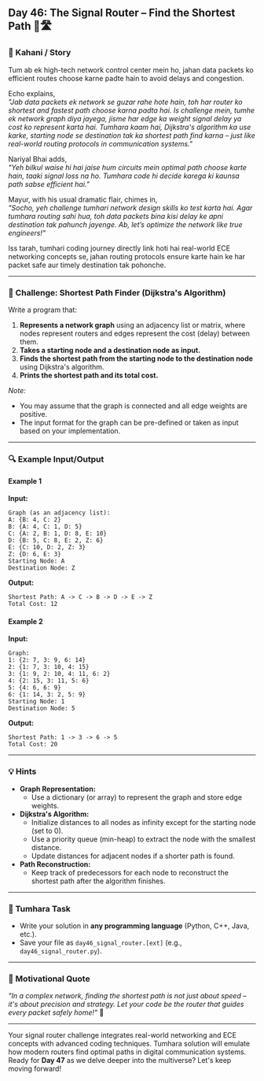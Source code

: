 ## **Day 46: The Signal Router – Find the Shortest Path** 📡🛣️

### **📜 Kahani / Story**  
Tum ab ek high-tech network control center mein ho, jahan data packets ko efficient routes choose karne padte hain to avoid delays and congestion.  
  
Echo explains,  
*"Jab data packets ek network se guzar rahe hote hain, toh har router ko shortest and fastest path choose karna padta hai. Is challenge mein, tumhe ek network graph diya jayega, jisme har edge ka weight signal delay ya cost ko represent karta hai. Tumhara kaam hai, Dijkstra's algorithm ka use karke, starting node se destination tak ka shortest path find karna – just like real-world routing protocols in communication systems."*

Nariyal Bhai adds,  
*"Yeh bilkul waise hi hai jaise hum circuits mein optimal path choose karte hain, taaki signal loss na ho. Tumhara code hi decide karega ki kaunsa path sabse efficient hai."*

Mayur, with his usual dramatic flair, chimes in,  
*"Socho, yeh challenge tumhari network design skills ko test karta hai. Agar tumhara routing sahi hua, toh data packets bina kisi delay ke apni destination tak pahunch jayenge. Ab, let’s optimize the network like true engineers!"*

Iss tarah, tumhari coding journey directly link hoti hai real-world ECE networking concepts se, jahan routing protocols ensure karte hain ke har packet safe aur timely destination tak pohonche.

---

### **🎯 Challenge: Shortest Path Finder (Dijkstra's Algorithm)**  
Write a program that:  
1. **Represents a network graph** using an adjacency list or matrix, where nodes represent routers and edges represent the cost (delay) between them.  
2. **Takes a starting node and a destination node as input.**  
3. **Finds the shortest path from the starting node to the destination node** using Dijkstra's algorithm.  
4. **Prints the shortest path and its total cost.**

*Note:*  
- You may assume that the graph is connected and all edge weights are positive.  
- The input format for the graph can be pre-defined or taken as input based on your implementation.

---

### **🔍 Example Input/Output**

#### **Example 1**  
**Input:**  
```
Graph (as an adjacency list):
A: {B: 4, C: 2}
B: {A: 4, C: 1, D: 5}
C: {A: 2, B: 1, D: 8, E: 10}
D: {B: 5, C: 8, E: 2, Z: 6}
E: {C: 10, D: 2, Z: 3}
Z: {D: 6, E: 3}
Starting Node: A
Destination Node: Z
```  
**Output:**  
```
Shortest Path: A -> C -> B -> D -> E -> Z
Total Cost: 12
```

#### **Example 2**  
**Input:**  
```
Graph:
1: {2: 7, 3: 9, 6: 14}
2: {1: 7, 3: 10, 4: 15}
3: {1: 9, 2: 10, 4: 11, 6: 2}
4: {2: 15, 3: 11, 5: 6}
5: {4: 6, 6: 9}
6: {1: 14, 3: 2, 5: 9}
Starting Node: 1
Destination Node: 5
```  
**Output:**  
```
Shortest Path: 1 -> 3 -> 6 -> 5
Total Cost: 20
```

---

### **💡 Hints**  
- **Graph Representation:**  
  - Use a dictionary (or array) to represent the graph and store edge weights.  
- **Dijkstra's Algorithm:**  
  - Initialize distances to all nodes as infinity except for the starting node (set to 0).  
  - Use a priority queue (min-heap) to extract the node with the smallest distance.  
  - Update distances for adjacent nodes if a shorter path is found.  
- **Path Reconstruction:**  
  - Keep track of predecessors for each node to reconstruct the shortest path after the algorithm finishes.

---

### **📝 Tumhara Task**  
- Write your solution in **any programming language** (Python, C++, Java, etc.).  
- Save your file as `day46_signal_router.[ext]` (e.g., `day46_signal_router.py`).

---

### **🌟 Motivational Quote**  
*"In a complex network, finding the shortest path is not just about speed – it's about precision and strategy. Let your code be the router that guides every packet safely home!"* 🚀

---

Your signal router challenge integrates real-world networking and ECE concepts with advanced coding techniques. Tumhara solution will emulate how modern routers find optimal paths in digital communication systems.  
Ready for **Day 47** as we delve deeper into the multiverse? Let's keep moving forward!